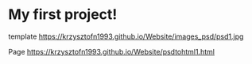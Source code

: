# My first project!

template https://krzysztofn1993.github.io/Website/images_psd/psd1.jpg

Page https://krzysztofn1993.github.io/Website/psdtohtml1.html
